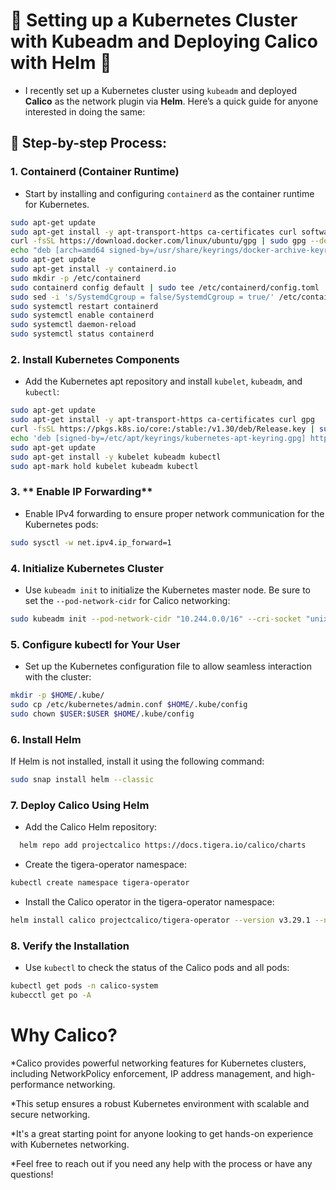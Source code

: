 # 🚀 Setting up a Kubernetes Cluster with Kubeadm and Deploying Calico with Helm 🚀

* I recently set up a Kubernetes cluster using `kubeadm` and deployed **Calico** as the network plugin via **Helm**. Here’s a quick guide for anyone interested in doing the same:
## 🔧 Step-by-step Process:
### 1. **Containerd (Container Runtime)**  
* Start by installing and configuring `containerd` as the container runtime for Kubernetes.

```bash
sudo apt-get update
sudo apt-get install -y apt-transport-https ca-certificates curl software-properties-common
curl -fsSL https://download.docker.com/linux/ubuntu/gpg | sudo gpg --dearmor -o /usr/share/keyrings/docker-archive-keyring.gpg
echo "deb [arch=amd64 signed-by=/usr/share/keyrings/docker-archive-keyring.gpg] https://download.docker.com/linux/ubuntu $(lsb_release -cs) stable" | sudo tee /etc/apt/sources.list.d/docker.list > /dev/null
sudo apt-get update
sudo apt-get install -y containerd.io
sudo mkdir -p /etc/containerd
sudo containerd config default | sudo tee /etc/containerd/config.toml
sudo sed -i 's/SystemdCgroup = false/SystemdCgroup = true/' /etc/containerd/config.toml
sudo systemctl restart containerd
sudo systemctl enable containerd
sudo systemctl daemon-reload
sudo systemctl status containerd
```
### 2. **Install Kubernetes Components**
* Add the Kubernetes apt repository and install `kubelet`, `kubeadm`, and `kubectl`:

```bash
sudo apt-get update
sudo apt-get install -y apt-transport-https ca-certificates curl gpg
curl -fsSL https://pkgs.k8s.io/core:/stable:/v1.30/deb/Release.key | sudo gpg --dearmor -o /etc/apt/keyrings/kubernetes-apt-keyring.gpg
echo 'deb [signed-by=/etc/apt/keyrings/kubernetes-apt-keyring.gpg] https://pkgs.k8s.io/core:/stable:/v1.30/deb/ /' | sudo tee /etc/apt/sources.list.d/kubernetes.list
sudo apt-get update
sudo apt-get install -y kubelet kubeadm kubectl
sudo apt-mark hold kubelet kubeadm kubectl
```
### 3. ** Enable IP Forwarding**
* Enable IPv4 forwarding to ensure proper network communication for the Kubernetes pods:
```bash
sudo sysctl -w net.ipv4.ip_forward=1
```
### 4. **Initialize Kubernetes Cluster**
* Use `kubeadm init` to initialize the Kubernetes master node. Be sure to set the `--pod-network-cidr` for Calico networking:
```bash
sudo kubeadm init --pod-network-cidr "10.244.0.0/16" --cri-socket "unix:///var/run/containerd/containerd.sock"
```
### 5. **Configure kubectl for Your User**
* Set up the Kubernetes configuration file to allow seamless interaction with the cluster:
```bash
mkdir -p $HOME/.kube/
sudo cp /etc/kubernetes/admin.conf $HOME/.kube/config
sudo chown $USER:$USER $HOME/.kube/config
```
### 6. **Install Helm**
If Helm is not installed, install it using the following command:
```bash
sudo snap install helm --classic
```
### 7. **Deploy Calico Using Helm**
* Add the Calico Helm repository:
```bash
  helm repo add projectcalico https://docs.tigera.io/calico/charts
```
* Create the tigera-operator namespace:
```bash
kubectl create namespace tigera-operator
```
* Install the Calico operator in the tigera-operator namespace:
```bash
helm install calico projectcalico/tigera-operator --version v3.29.1 --namespace tigera-operator
```
### 8. **Verify the Installation**
* Use `kubectl` to check the status of the Calico pods and all pods:

```bash
kubectl get pods -n calico-system
kubecctl get po -A
```
# Why Calico?
*Calico provides powerful networking features for Kubernetes clusters, including NetworkPolicy enforcement, IP address management, and high-performance networking.

*This setup ensures a robust Kubernetes environment with scalable and secure networking.

*It's a great starting point for anyone looking to get hands-on experience with Kubernetes networking.

*Feel free to reach out if you need any help with the process or have any questions!
